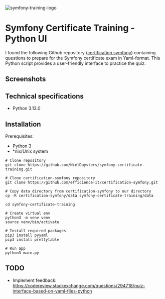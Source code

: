 ![symfony-training-logo](https://github.com/user-attachments/assets/19b941f5-7e8b-42a9-984b-0028f8fda69a)
# Symfony Certificate Training - Python UI
I found the following Github repository ([certification symfony](https://github.com/efficience-it/certification-symfony)) containing questions to prepare for the Symfony certificate exam in Yaml-format. This Python script provides a user-friendly interface to practice the quiz.

## Screenshots

## Technical specifications
- Python 3.13.0

## Installation
Prerequisites:
- Python 3
- *nix/Unix system

```
# Clone repository
git clone https://github.com/NielDuysters/symfony-certificate-training.git

# Clone certification-symfony repository
git clone https://github.com/efficience-it/certification-symfony.git

# Copy data directory from certification-symfony to our directory
cp -R certification-symfony/data symfony-certificate-training/data

cd symfony-certificate-training

# Create virtual env
python3 -m venv venv
source venv/bin/activate

# Install required packages
pip3 install pyyaml
pip3 install prettytable

# Run app
python3 main.py
```

## TODO
- Implement feedback: https://codereview.stackexchange.com/questions/294718/quiz-interface-based-on-yaml-files-python
